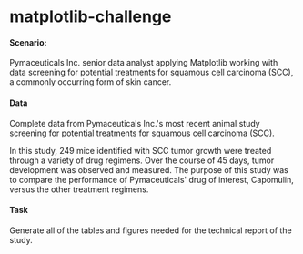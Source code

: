# matplotlib-challenge

#### Scenario:
Pymaceuticals Inc. senior data analyst applying Matplotlib working with data screening for potential treatments for squamous cell carcinoma (SCC), a commonly occurring form of skin cancer.

#### Data
Complete data from Pymaceuticals Inc.'s most recent animal study screening for potential treatments for squamous cell carcinoma (SCC). 

In this study, 249 mice identified with SCC tumor growth were treated through a variety of drug regimens. Over the course of 45 days, tumor development was observed and measured. The purpose of this study was to compare the performance of Pymaceuticals' drug of interest, Capomulin, versus the other treatment regimens.

#### Task
Generate all of the tables and figures needed for the technical report of the study.
